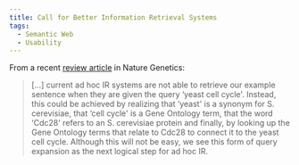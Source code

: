 ```yaml
---
title: Call for Better Information Retrieval Systems
tags:
  - Semantic Web
  - Usability
---
```


From a recent [review article](http://dx.doi.org/10.1038/nrg1768) in Nature Genetics:

> [...] current ad hoc IR systems are not able to retrieve our example sentence when they are given the query &#8216;yeast cell cycle'. Instead, this could be achieved by realizing that &#8216;yeast' is a synonym for S. cerevisiae, that &#8216;cell cycle' is a Gene Ontology term, that the word &#8216;Cdc28' refers to an S. cerevisiae protein and finally, by looking up the Gene Ontology terms that relate to Cdc28 to connect it to the yeast cell cycle. Although this will not be easy, we see this form of query expansion as the next logical step for ad hoc IR.
